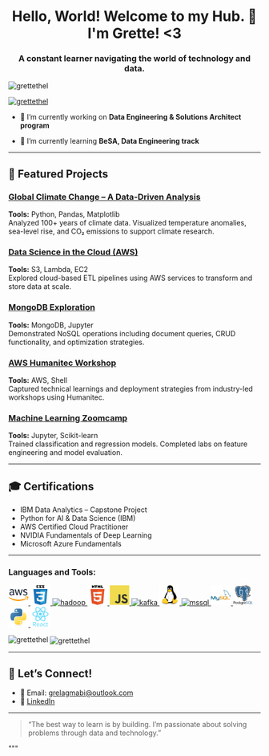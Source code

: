 <h1 align="center"> Hello, World! Welcome to my Hub. 👋 I'm Grette! <3 </h1>
<h3 align="center">A constant learner navigating the world of technology and data.</h3>

<p align="left"> <img src="https://komarev.com/ghpvc/?username=grettethel&label=Profile%20views&color=0e75b6&style=flat" alt="grettethel" /> </p>

<p align="left"> <a href="https://github.com/ryo-ma/github-profile-trophy"><img src="https://github-profile-trophy.vercel.app/?username=grettethel" alt="grettethel" /></a> </p>

- 🔭 I’m currently working on **Data Engineering & Solutions Architect program**

- 🌱 I’m currently learning **BeSA, Data Engineering track**


---

## 🚀 Featured Projects

### [Global Climate Change – A Data-Driven Analysis](https://github.com/GretteThel/Global-Climate-Change-A-Data-Driven-Analysis)
**Tools:** Python, Pandas, Matplotlib  
Analyzed 100+ years of climate data. Visualized temperature anomalies, sea-level rise, and CO₂ emissions to support climate research.

### [Data Science in the Cloud (AWS)](https://github.com/GretteThel/Data-Science-in-the-Cloud)
**Tools:** S3, Lambda, EC2  
Explored cloud-based ETL pipelines using AWS services to transform and store data at scale.

### [MongoDB Exploration](https://github.com/GretteThel/MongoDB)
**Tools:** MongoDB, Jupyter  
Demonstrated NoSQL operations including document queries, CRUD functionality, and optimization strategies.

### [AWS Humanitec Workshop](https://github.com/GretteThel/-AWS-DNB-Humanitec-Platform-Engineering)
**Tools:** AWS, Shell  
Captured technical learnings and deployment strategies from industry-led workshops using Humanitec.

### [Machine Learning Zoomcamp](https://github.com/GretteThel/machine-learning-zoomcamp)
**Tools:** Jupyter, Scikit-learn  
Trained classification and regression models. Completed labs on feature engineering and model evaluation.

---

## 🎓 Certifications

- IBM Data Analytics – Capstone Project
- Python for AI & Data Science (IBM)
- AWS Certified Cloud Practitioner
- NVIDIA Fundamentals of Deep Learning
- Microsoft Azure Fundamentals

---

<h3 align="left">Languages and Tools:</h3>
<p align="left"> <a href="https://aws.amazon.com" target="_blank" rel="noreferrer"> <img src="https://raw.githubusercontent.com/devicons/devicon/master/icons/amazonwebservices/amazonwebservices-original-wordmark.svg" alt="aws" width="40" height="40"/> </a> <a href="https://www.w3schools.com/css/" target="_blank" rel="noreferrer"> <img src="https://raw.githubusercontent.com/devicons/devicon/master/icons/css3/css3-original-wordmark.svg" alt="css3" width="40" height="40"/> </a> <a href="https://hadoop.apache.org/" target="_blank" rel="noreferrer"> <img src="https://www.vectorlogo.zone/logos/apache_hadoop/apache_hadoop-icon.svg" alt="hadoop" width="40" height="40"/> </a> <a href="https://www.w3.org/html/" target="_blank" rel="noreferrer"> <img src="https://raw.githubusercontent.com/devicons/devicon/master/icons/html5/html5-original-wordmark.svg" alt="html5" width="40" height="40"/> </a> <a href="https://developer.mozilla.org/en-US/docs/Web/JavaScript" target="_blank" rel="noreferrer"> <img src="https://raw.githubusercontent.com/devicons/devicon/master/icons/javascript/javascript-original.svg" alt="javascript" width="40" height="40"/> </a> <a href="https://kafka.apache.org/" target="_blank" rel="noreferrer"> <img src="https://www.vectorlogo.zone/logos/apache_kafka/apache_kafka-icon.svg" alt="kafka" width="40" height="40"/> </a> <a href="https://www.linux.org/" target="_blank" rel="noreferrer"> <img src="https://raw.githubusercontent.com/devicons/devicon/master/icons/linux/linux-original.svg" alt="linux" width="40" height="40"/> </a> <a href="https://www.microsoft.com/en-us/sql-server" target="_blank" rel="noreferrer"> <img src="https://www.svgrepo.com/show/303229/microsoft-sql-server-logo.svg" alt="mssql" width="40" height="40"/> </a> <a href="https://www.mysql.com/" target="_blank" rel="noreferrer"> <img src="https://raw.githubusercontent.com/devicons/devicon/master/icons/mysql/mysql-original-wordmark.svg" alt="mysql" width="40" height="40"/> </a> <a href="https://www.postgresql.org" target="_blank" rel="noreferrer"> <img src="https://raw.githubusercontent.com/devicons/devicon/master/icons/postgresql/postgresql-original-wordmark.svg" alt="postgresql" width="40" height="40"/> </a> <a href="https://www.python.org" target="_blank" rel="noreferrer"> <img src="https://raw.githubusercontent.com/devicons/devicon/master/icons/python/python-original.svg" alt="python" width="40" height="40"/> </a> <a href="https://reactjs.org/" target="_blank" rel="noreferrer"> <img src="https://raw.githubusercontent.com/devicons/devicon/master/icons/react/react-original-wordmark.svg" alt="react" width="40" height="40"/> </a> </p>

<p><img align="left" src="https://github-readme-stats.vercel.app/api/top-langs?username=grettethel&show_icons=true&locale=en&layout=compact" alt="grettethel" /></p>

<p>&nbsp;<img align="center" src="https://github-readme-stats.vercel.app/api?username=grettethel&show_icons=true&locale=en" alt="grettethel" /></p>

---

## 💬 Let’s Connect!

- 📩 Email: grelagmabi@outlook.com
- 🔗 [LinkedIn](https://linkedin.com/in/grethelm)

---

> “The best way to learn is by building. I’m passionate about solving problems through data and technology.”

"""
